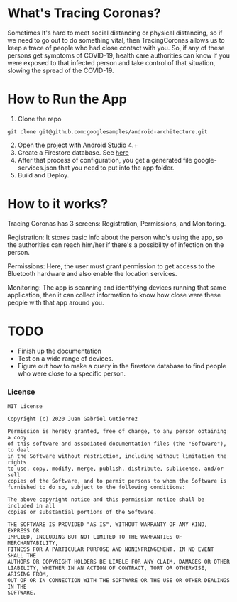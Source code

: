 # What's Tracing Coronas?

Sometimes It's hard to meet social distancing or physical distancing, so if we need to go out to do something vital, then TracingCoronas allows us to keep a trace of people who had close contact with you. So, if any of these persons get symptoms of COVID-19, health care authorities can know if you were exposed to that infected person and take control of that situation, slowing the spread of the COVID-19.

# How to Run the App

 1. Clone the repo
```
git clone git@github.com:googlesamples/android-architecture.git
```
 2. Open the project with Android Studio 4.+
 3. Create a Firestore database. See [here](https://firebase.google.com/docs/firestore/quickstart#create)
 4. After that process of configuration, you get a generated file google-services.json that you need to put into the app folder.
 5. Build and Deploy.

# How to it works?

Tracing Coronas has 3 screens: Registration, Permissions, and Monitoring.

Registration: It stores basic info about the person who's using the app, so the authorities can reach him/her if there's a possibility of infection on the person.

Permissions: Here, the user must grant permission to get access to the Bluetooth hardware and also enable the location services.

Monitoring: The app is scanning and identifying devices running that same application, then it can collect information to know how close were these people with that app around you.


# TODO

- Finish up the documentation
- Test on a wide range of devices.
- Figure out how to make a query in the firestore database to find people who were close to a specific person.


### License


```
MIT License

Copyright (c) 2020 Juan Gabriel Gutierrez

Permission is hereby granted, free of charge, to any person obtaining a copy
of this software and associated documentation files (the "Software"), to deal
in the Software without restriction, including without limitation the rights
to use, copy, modify, merge, publish, distribute, sublicense, and/or sell
copies of the Software, and to permit persons to whom the Software is
furnished to do so, subject to the following conditions:

The above copyright notice and this permission notice shall be included in all
copies or substantial portions of the Software.

THE SOFTWARE IS PROVIDED "AS IS", WITHOUT WARRANTY OF ANY KIND, EXPRESS OR
IMPLIED, INCLUDING BUT NOT LIMITED TO THE WARRANTIES OF MERCHANTABILITY,
FITNESS FOR A PARTICULAR PURPOSE AND NONINFRINGEMENT. IN NO EVENT SHALL THE
AUTHORS OR COPYRIGHT HOLDERS BE LIABLE FOR ANY CLAIM, DAMAGES OR OTHER
LIABILITY, WHETHER IN AN ACTION OF CONTRACT, TORT OR OTHERWISE, ARISING FROM,
OUT OF OR IN CONNECTION WITH THE SOFTWARE OR THE USE OR OTHER DEALINGS IN THE
SOFTWARE.
```
